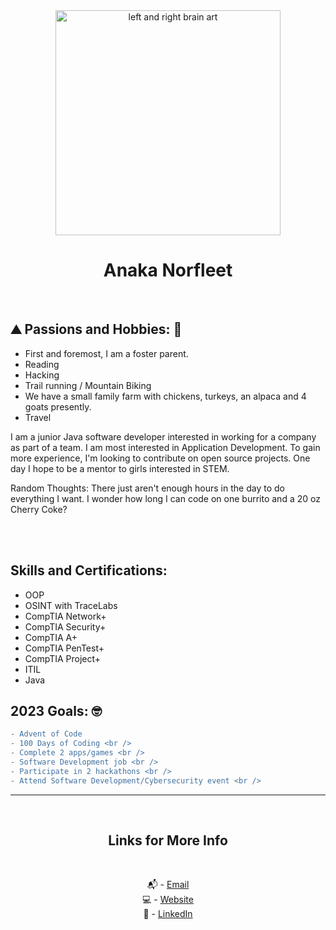 <div align="center">
<img src = "https://user-images.githubusercontent.com/58215141/199598263-f253c515-144a-46f8-aeaa-f1332bbba509.jpg" alt="left and right brain art" width= "360px">

# Anaka Norfleet
<br />
</div>
 
## :mountain: Passions and Hobbies: 🐾

- First and foremost, I am a foster parent.
- Reading
- Hacking
- Trail running / Mountain Biking
- We have a small family farm with chickens, turkeys, an alpaca and 4 goats presently. 
- Travel


I am a junior Java software developer interested in working for a company as part of a team. I am most interested in Application Development. 
To gain more experience, I'm looking to contribute on open source projects. One day I hope to be a mentor to girls interested in STEM.

Random Thoughts: There just aren't enough hours in the day to do everything I want. I wonder how long I can code on one burrito and a 20 oz Cherry Coke?


<br />
<br />
 
 ## Skills and Certifications:

- OOP
- OSINT with TraceLabs
- CompTIA Network+
- CompTIA Security+ 
- CompTIA A+
- CompTIA PenTest+
- CompTIA Project+
- ITIL
- Java<br />

## 2023 Goals: 🤓
 
```diff
- Advent of Code
- 100 Days of Coding <br />
- Complete 2 apps/games <br />
- Software Development job <br />
- Participate in 2 hackathons <br />
- Attend Software Development/Cybersecurity event <br />
```


 
---

<br />
<div align="center">

## Links for More Info

<br />

📬 - [Email][2] <br />
💻 - [Website][3] <br />
💁 - [LinkedIn][1]

[1]: https://linkedin.com/in/anaka-norfleet/
[2]: mailto:anakanorfleet@gmail.com
[3]: https://fleetster22.github.io/portfolio/.


